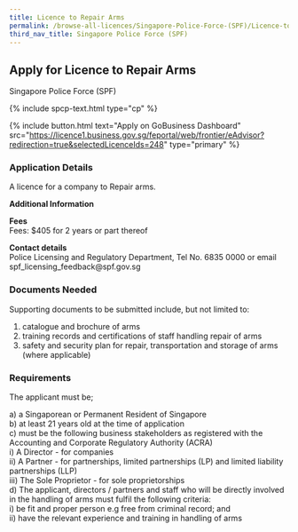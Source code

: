 ```yaml
---
title: Licence to Repair Arms
permalink: /browse-all-licences/Singapore-Police-Force-(SPF)/Licence-to-Repair-Arms
third_nav_title: Singapore Police Force (SPF)
---
```


## Apply for Licence to Repair Arms

Singapore Police Force (SPF)

{% include spcp-text.html type="cp" %}

{% include button.html text="Apply on GoBusiness Dashboard" src="https://licence1.business.gov.sg/feportal/web/frontier/eAdvisor?redirection=true&selectedLicenceIds=248" type="primary" %}

### Application Details

<p>A licence for a company to Repair arms.</p>

**Additional Information**

<p><strong>Fees</strong><br> Fees: $405 for 2 years or part thereof</p> <p><strong>Contact details</strong><br>Police Licensing and Regulatory Department, Tel No. 6835 0000 or email spf_licensing_feedback@spf.gov.sg</p>

### Documents Needed

<p>Supporting documents to be submitted include, but not limited to:</p>
<ol>
<li>catalogue and brochure of arms</li>
<li>training records and certifications of staff handling repair of arms</li>
<li>safety and security plan for repair, transportation and storage of arms (where applicable)</li>
</ol>

### Requirements

<p>The applicant must be;</p>
a) a Singaporean or Permanent Resident of Singapore<br>
b) at least 21 years old at the time of application<br>
c) must be the following business stakeholders as registered with the Accounting and Corporate Regulatory Authority (ACRA)<br />i) A Director - for companies<br />ii) A Partner - for partnerships, limited partnerships (LP) and limited liability partnerships (LLP)<br />iii) The Sole Proprietor - for sole proprietorships<br>
d) The applicant, directors / partners and staff who will be directly involved in the handling of arms must fulfil the following criteria:<br />i) be fit and proper person e.g free from criminal record; and<br />ii) have the relevant experience and training in handling of arms</p>


